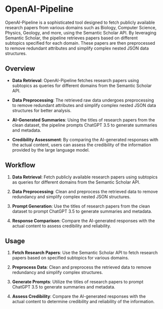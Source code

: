 # OpenAI-Pipeline

OpenAI-Pipeline is a sophisticated tool designed to fetch publicly available research papers from various domains such as Biology, Computer Science, Physics, Geology, and more, using the Semantic Scholar API. By leveraging Semantic Scholar, the pipeline retrieves papers based on different subtopics specified for each domain. These papers are then preprocessed to remove redundant attributes and simplify complex nested JSON data structures.

## Overview

- **Data Retrieval**: OpenAI-Pipeline fetches research papers using subtopics as queries for different domains from the Semantic Scholar API.

- **Data Preprocessing**: The retrieved raw data undergoes preprocessing to remove redundant attributes and simplify complex nested JSON data structures for better analysis.

- **AI-Generated Summaries**: Using the titles of research papers from the clean dataset, the pipeline prompts ChatGPT 3.5 to generate summaries and metadata.

- **Credibility Assessment**: By comparing the AI-generated responses with the actual content, users can assess the credibility of the information provided by the large language model.

## Workflow

1. **Data Retrieval**: Fetch publicly available research papers using subtopics as queries for different domains from the Semantic Scholar API.

2. **Data Preprocessing**: Clean and preprocess the retrieved data to remove redundancy and simplify complex nested JSON structures.

3. **Prompt Generation**: Use the titles of research papers from the clean dataset to prompt ChatGPT 3.5 to generate summaries and metadata.

4. **Response Comparison**: Compare the AI-generated responses with the actual content to assess credibility and reliability.

## Usage

1. **Fetch Research Papers**: Use the Semantic Scholar API to fetch research papers based on specified subtopics for various domains.

2. **Preprocess Data**: Clean and preprocess the retrieved data to remove redundancy and simplify complex structures.

3. **Generate Prompts**: Utilize the titles of research papers to prompt ChatGPT 3.5 to generate summaries and metadata.

4. **Assess Credibility**: Compare the AI-generated responses with the actual content to determine credibility and reliability of the information.
